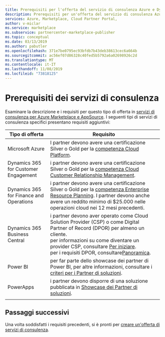 ```yaml
---
title: Prerequisiti per l'offerta del servizio di consulenza Azure e Dynamics 365 | Azure Marketplace
description: Prerequisiti per un'offerta del servizio di consulenza Azure o Dynamics 365 nella portale Cloud Partner.
services: Azure, Marketplace, Cloud Partner Portal,
author: v-miclar
ms.service: marketplace
ms.subservice: partnercenter-marketplace-publisher
ms.topic: conceptual
ms.date: 03/13/2019
ms.author: pabutler
ms.openlocfilehash: 371e7be0795ec93bfdb7b43deb38613cec6a664b
ms.sourcegitcommit: ac56ef07d86328c40fed5b5792a6a02698926c2d
ms.translationtype: MT
ms.contentlocale: it-IT
ms.lasthandoff: 11/08/2019
ms.locfileid: "73818125"
---
```

# <a name="consulting-service-prerequisites"></a>Prerequisiti dei servizi di consulenza

Esaminare la descrizione e i requisiti per questo tipo di offerta in [servizi di consulenza per Azure Marketplace e AppSource](../../consulting-services.md).  I seguenti tipi di servizi di consulenza specifici presentano requisiti aggiuntivi:

|     Tipo di offerta   |    Requisito   |
|     ----------   |    -----------   |
| Microsoft Azure | I partner devono avere una certificazione Silver o Gold per la [competenza Cloud Platform](https://partner.microsoft.com/membership/cloud-platform-competency). |
| Dynamics 365 for Customer Engagement | i partner devono avere una certificazione Silver o Gold per la [competenza Cloud Customer Relationship Management](https://partner.microsoft.com/membership/cloud-customer-relationship-management-competency). |
| Dynamics 365 for Finance and Operations | i partner devono avere una certificazione Silver o Gold per la [competenza Enterprise Resource Planning](https://partner.microsoft.com/membership/enterprise-resource-planning-competency). I partner devono anche avere un reddito minimo di $25.000 nelle operazioni cloud nei 12 mesi precedenti. |
| Dynamics 365 Business Central | i partner devono aver operato come Cloud Solution Provider (CSP) o come Digital Partner of Record (DPOR) per almeno un cliente. <br/> per informazioni su come diventare un provider CSP, consultare [Per iniziare](https://partner.microsoft.com/cloud-solution-provider/get-started). <br/> per i requisiti DPOR, consultare[Panoramica](https://partner.microsoft.com/membership/digital-partner-of-record#Membership_Digital_Partner_of_Record_Navigated_Rich_Text_Node1). |
|  Power BI  | per far parte dello showcase dei partner di Power BI, per altre informazioni, consultare i [criteri per i Partner di soluzioni](https://powerbi.microsoft.com/become-a-partner). |
|  PowerApps       | i partner devono disporre di una soluzione pubblicata in [Showcase dei Partner di soluzioni](https://powerapps.microsoft.com/partner-showcase). |
|  |  |


## <a name="next-steps"></a>Passaggi successivi

Una volta soddisfatti i requisiti precedenti, si è pronti per [creare un'offerta di servizi di consulenza](./cpp-consulting-service-create-offer.md).
